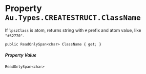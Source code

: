 # Property `Au.Types.CREATESTRUCT.ClassName`

If `lpszClass` is atom, returns string with `#` prefix and atom value, like `"#32770"`.

```
public ReadOnlySpan<char> ClassName { get; }
```

##### Property Value

`ReadOnlySpan<char>`